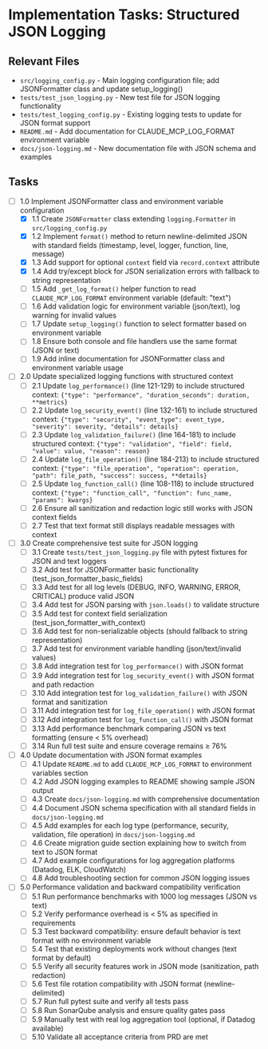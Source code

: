 # Implementation Tasks: Structured JSON Logging

## Relevant Files

- `src/logging_config.py` - Main logging configuration file; add JSONFormatter class and update setup_logging()
- `tests/test_json_logging.py` - New test file for JSON logging functionality
- `tests/test_logging_config.py` - Existing logging tests to update for JSON format support
- `README.md` - Add documentation for CLAUDE_MCP_LOG_FORMAT environment variable
- `docs/json-logging.md` - New documentation file with JSON schema and examples

## Tasks

- [ ] 1.0 Implement JSONFormatter class and environment variable configuration
  - [x] 1.1 Create `JSONFormatter` class extending `logging.Formatter` in `src/logging_config.py`
  - [x] 1.2 Implement `format()` method to return newline-delimited JSON with standard fields (timestamp, level, logger, function, line, message)
  - [x] 1.3 Add support for optional `context` field via `record.context` attribute
  - [x] 1.4 Add try/except block for JSON serialization errors with fallback to string representation
  - [ ] 1.5 Add `_get_log_format()` helper function to read `CLAUDE_MCP_LOG_FORMAT` environment variable (default: "text")
  - [ ] 1.6 Add validation logic for environment variable (json/text), log warning for invalid values
  - [ ] 1.7 Update `setup_logging()` function to select formatter based on environment variable
  - [ ] 1.8 Ensure both console and file handlers use the same format (JSON or text)
  - [ ] 1.9 Add inline documentation for JSONFormatter class and environment variable usage

- [ ] 2.0 Update specialized logging functions with structured context
  - [ ] 2.1 Update `log_performance()` (line 121-129) to include structured context: `{"type": "performance", "duration_seconds": duration, **metrics}`
  - [ ] 2.2 Update `log_security_event()` (line 132-161) to include structured context: `{"type": "security", "event_type": event_type, "severity": severity, "details": details}`
  - [ ] 2.3 Update `log_validation_failure()` (line 164-181) to include structured context: `{"type": "validation", "field": field, "value": value, "reason": reason}`
  - [ ] 2.4 Update `log_file_operation()` (line 184-213) to include structured context: `{"type": "file_operation", "operation": operation, "path": file_path, "success": success, **details}`
  - [ ] 2.5 Update `log_function_call()` (line 108-118) to include structured context: `{"type": "function_call", "function": func_name, "params": kwargs}`
  - [ ] 2.6 Ensure all sanitization and redaction logic still works with JSON context fields
  - [ ] 2.7 Test that text format still displays readable messages with context

- [ ] 3.0 Create comprehensive test suite for JSON logging
  - [ ] 3.1 Create `tests/test_json_logging.py` file with pytest fixtures for JSON and text loggers
  - [ ] 3.2 Add test for JSONFormatter basic functionality (test_json_formatter_basic_fields)
  - [ ] 3.3 Add test for all log levels (DEBUG, INFO, WARNING, ERROR, CRITICAL) produce valid JSON
  - [ ] 3.4 Add test for JSON parsing with `json.loads()` to validate structure
  - [ ] 3.5 Add test for context field serialization (test_json_formatter_with_context)
  - [ ] 3.6 Add test for non-serializable objects (should fallback to string representation)
  - [ ] 3.7 Add test for environment variable handling (json/text/invalid values)
  - [ ] 3.8 Add integration test for `log_performance()` with JSON format
  - [ ] 3.9 Add integration test for `log_security_event()` with JSON format and path redaction
  - [ ] 3.10 Add integration test for `log_validation_failure()` with JSON format and sanitization
  - [ ] 3.11 Add integration test for `log_file_operation()` with JSON format
  - [ ] 3.12 Add integration test for `log_function_call()` with JSON format
  - [ ] 3.13 Add performance benchmark comparing JSON vs text formatting (ensure < 5% overhead)
  - [ ] 3.14 Run full test suite and ensure coverage remains ≥ 76%

- [ ] 4.0 Update documentation with JSON format examples
  - [ ] 4.1 Update `README.md` to add `CLAUDE_MCP_LOG_FORMAT` to environment variables section
  - [ ] 4.2 Add JSON logging examples to README showing sample JSON output
  - [ ] 4.3 Create `docs/json-logging.md` with comprehensive documentation
  - [ ] 4.4 Document JSON schema specification with all standard fields in `docs/json-logging.md`
  - [ ] 4.5 Add examples for each log type (performance, security, validation, file operation) in `docs/json-logging.md`
  - [ ] 4.6 Create migration guide section explaining how to switch from text to JSON format
  - [ ] 4.7 Add example configurations for log aggregation platforms (Datadog, ELK, CloudWatch)
  - [ ] 4.8 Add troubleshooting section for common JSON logging issues

- [ ] 5.0 Performance validation and backward compatibility verification
  - [ ] 5.1 Run performance benchmarks with 1000 log messages (JSON vs text)
  - [ ] 5.2 Verify performance overhead is < 5% as specified in requirements
  - [ ] 5.3 Test backward compatibility: ensure default behavior is text format with no environment variable
  - [ ] 5.4 Test that existing deployments work without changes (text format by default)
  - [ ] 5.5 Verify all security features work in JSON mode (sanitization, path redaction)
  - [ ] 5.6 Test file rotation compatibility with JSON format (newline-delimited)
  - [ ] 5.7 Run full pytest suite and verify all tests pass
  - [ ] 5.8 Run SonarQube analysis and ensure quality gates pass
  - [ ] 5.9 Manually test with real log aggregation tool (optional, if Datadog available)
  - [ ] 5.10 Validate all acceptance criteria from PRD are met
